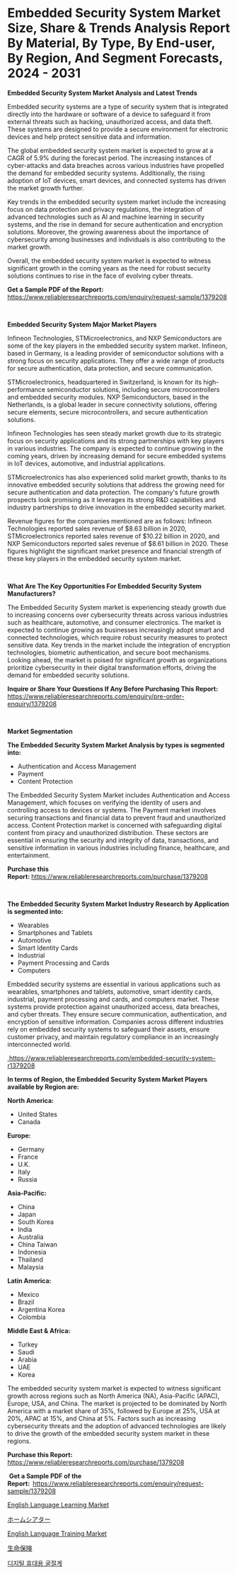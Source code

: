<p><h1>Embedded Security System Market Size, Share & Trends Analysis Report By Material, By Type, By End-user, By Region, And Segment Forecasts, 2024 - 2031</h1></p><p><strong>Embedded Security System Market Analysis and Latest Trends</strong></p>
<p><p>Embedded security systems are a type of security system that is integrated directly into the hardware or software of a device to safeguard it from external threats such as hacking, unauthorized access, and data theft. These systems are designed to provide a secure environment for electronic devices and help protect sensitive data and information.</p><p>The global embedded security system market is expected to grow at a CAGR of 5.9% during the forecast period. The increasing instances of cyber-attacks and data breaches across various industries have propelled the demand for embedded security systems. Additionally, the rising adoption of IoT devices, smart devices, and connected systems has driven the market growth further.</p><p>Key trends in the embedded security system market include the increasing focus on data protection and privacy regulations, the integration of advanced technologies such as AI and machine learning in security systems, and the rise in demand for secure authentication and encryption solutions. Moreover, the growing awareness about the importance of cybersecurity among businesses and individuals is also contributing to the market growth.</p><p>Overall, the embedded security system market is expected to witness significant growth in the coming years as the need for robust security solutions continues to rise in the face of evolving cyber threats.</p></p>
<p><strong>Get a Sample PDF of the Report:&nbsp;</strong> <a href="https://www.reliableresearchreports.com/enquiry/request-sample/1379208">https://www.reliableresearchreports.com/enquiry/request-sample/1379208</a></p>
<p>&nbsp;</p>
<p><strong>Embedded Security System Major Market Players</strong></p>
<p><p>Infineon Technologies, STMicroelectronics, and NXP Semiconductors are some of the key players in the embedded security system market. Infineon, based in Germany, is a leading provider of semiconductor solutions with a strong focus on security applications. They offer a wide range of products for secure authentication, data protection, and secure communication.</p><p>STMicroelectronics, headquartered in Switzerland, is known for its high-performance semiconductor solutions, including secure microcontrollers and embedded security modules. NXP Semiconductors, based in the Netherlands, is a global leader in secure connectivity solutions, offering secure elements, secure microcontrollers, and secure authentication solutions.</p><p>Infineon Technologies has seen steady market growth due to its strategic focus on security applications and its strong partnerships with key players in various industries. The company is expected to continue growing in the coming years, driven by increasing demand for secure embedded systems in IoT devices, automotive, and industrial applications.</p><p>STMicroelectronics has also experienced solid market growth, thanks to its innovative embedded security solutions that address the growing need for secure authentication and data protection. The company's future growth prospects look promising as it leverages its strong R&D capabilities and industry partnerships to drive innovation in the embedded security market.</p><p>Revenue figures for the companies mentioned are as follows: Infineon Technologies reported sales revenue of $8.63 billion in 2020, STMicroelectronics reported sales revenue of $10.22 billion in 2020, and NXP Semiconductors reported sales revenue of $8.61 billion in 2020. These figures highlight the significant market presence and financial strength of these key players in the embedded security system market.</p></p>
<p>&nbsp;</p>
<p><strong>What Are The Key Opportunities For Embedded Security System Manufacturers?</strong></p>
<p><p>The Embedded Security System market is experiencing steady growth due to increasing concerns over cybersecurity threats across various industries such as healthcare, automotive, and consumer electronics. The market is expected to continue growing as businesses increasingly adopt smart and connected technologies, which require robust security measures to protect sensitive data. Key trends in the market include the integration of encryption technologies, biometric authentication, and secure boot mechanisms. Looking ahead, the market is poised for significant growth as organizations prioritize cybersecurity in their digital transformation efforts, driving the demand for embedded security solutions.</p></p>
<p><strong>Inquire or Share Your Questions If Any Before Purchasing This Report:</strong> <a href="https://www.reliableresearchreports.com/enquiry/pre-order-enquiry/1379208">https://www.reliableresearchreports.com/enquiry/pre-order-enquiry/1379208</a></p>
<p>&nbsp;</p>
<p><strong>Market Segmentation</strong></p>
<p><strong>The Embedded Security System Market Analysis by types is segmented into:</strong></p>
<p><ul><li>Authentication and Access Management</li><li>Payment</li><li>Content Protection</li></ul></p>
<p><p>The Embedded Security System Market includes Authentication and Access Management, which focuses on verifying the identity of users and controlling access to devices or systems. The Payment market involves securing transactions and financial data to prevent fraud and unauthorized access. Content Protection market is concerned with safeguarding digital content from piracy and unauthorized distribution. These sectors are essential in ensuring the security and integrity of data, transactions, and sensitive information in various industries including finance, healthcare, and entertainment.</p></p>
<p><strong>Purchase this Report:&nbsp;</strong><a href="https://www.reliableresearchreports.com/purchase/1379208">https://www.reliableresearchreports.com/purchase/1379208</a></p>
<p>&nbsp;</p>
<p><strong>The Embedded Security System Market Industry Research by Application is segmented into:</strong></p>
<p><ul><li>Wearables</li><li>Smartphones and Tablets</li><li>Automotive</li><li>Smart Identity Cards</li><li>Industrial</li><li>Payment Processing and Cards</li><li>Computers</li></ul></p>
<p><p>Embedded security systems are essential in various applications such as wearables, smartphones and tablets, automotive, smart identity cards, industrial, payment processing and cards, and computers market. These systems provide protection against unauthorized access, data breaches, and cyber threats. They ensure secure communication, authentication, and encryption of sensitive information. Companies across different industries rely on embedded security systems to safeguard their assets, ensure customer privacy, and maintain regulatory compliance in an increasingly interconnected world.</p></p>
<p><a href="https://www.reliableresearchreports.com/embedded-security-system-r1379208">&nbsp;https://www.reliableresearchreports.com/embedded-security-system-r1379208</a></p>
<p><strong>In terms of Region, the Embedded Security System Market Players available by Region are:</strong></p>
<p>
    <p> <strong> North America: </strong>
        <ul>
            <li>United States</li>
            <li>Canada</li>
        </ul>
        </p> 
    <p> <strong> Europe: </strong>
        <ul>
            <li>Germany</li>
            <li>France</li>
            <li>U.K.</li>
            <li>Italy</li>
            <li>Russia</li>
        </ul>
        </p> 
    <p> <strong> Asia-Pacific: </strong>
        <ul>
            <li>China</li>
            <li>Japan</li>
            <li>South Korea</li>
            <li>India</li>
            <li>Australia</li>
            <li>China Taiwan</li>
            <li>Indonesia</li>
            <li>Thailand</li>
            <li>Malaysia</li>
        </ul>
        </p> 
    <p> <strong> Latin America: </strong>
        <ul>
            <li>Mexico</li>
            <li>Brazil</li>
            <li>Argentina Korea</li>
            <li>Colombia</li>
        </ul>
        </p> 
    <p> <strong> Middle East & Africa: </strong>
        <ul>
            <li>Turkey</li>
            <li>Saudi</li>
            <li>Arabia</li>
            <li>UAE</li>
            <li>Korea</li>
        </ul>
    </p>
    </p>
<p><p>The embedded security system market is expected to witness significant growth across regions such as North America (NA), Asia-Pacific (APAC), Europe, USA, and China. The market is projected to be dominated by North America with a market share of 35%, followed by Europe at 25%, USA at 20%, APAC at 15%, and China at 5%. Factors such as increasing cybersecurity threats and the adoption of advanced technologies are likely to drive the growth of the embedded security system market in these regions.</p></p>
<p><strong>Purchase this Report: </strong><a href="https://www.reliableresearchreports.com/purchase/1379208">https://www.reliableresearchreports.com/purchase/1379208</a></p>
<p>&nbsp;<strong>Get a Sample PDF of the Report:&nbsp;&nbsp;</strong><a href="https://www.reliableresearchreports.com/enquiry/request-sample/1379208">https://www.reliableresearchreports.com/enquiry/request-sample/1379208</a></p>
<p><strong></strong></p>
<p><p><a href="https://github.com/kufem1/Market-Research-Report-List-2/blob/main/english-language-learning-market.md">English Language Learning Market</a></p><p><a href="https://medium.com/@kelscdowell78456/%E3%83%9B%E3%83%BC%E3%83%A0%E3%82%B7%E3%82%A2%E3%82%BF%E3%83%BC%E3%83%9E%E3%83%BC%E3%82%B1%E3%83%83%E3%83%88%E3%81%AE%E8%A6%8F%E6%A8%A1-%E5%B8%82%E5%A0%B4%E5%8B%95%E5%90%91%E3%81%8A%E3%82%88%E3%81%B3%E5%B8%82%E5%A0%B4%E4%BA%88%E6%B8%AC-2024%E5%B9%B4%E3%81%8B%E3%82%892031%E5%B9%B4%E3%81%BE%E3%81%A7-c26b535f32a9">ホームシアター</a></p><p><a href="https://github.com/kosella/Market-Research-Report-List-3/blob/main/english-language-training-market.md">English Language Training Market</a></p><p><a href="https://medium.com/@jacksonwiza1924/%E7%94%9F%E5%91%BD%E4%BF%9D%E9%99%BA%E5%B8%82%E5%A0%B4%E3%81%AF-%E5%B8%82%E5%A0%B4%E3%82%B7%E3%82%A7%E3%82%A2-%E3%82%B5%E3%82%A4%E3%82%BA-%E3%81%8A%E3%82%88%E3%81%B32031%E5%B9%B4%E3%81%BE%E3%81%A7%E3%81%AE%E4%BA%88%E6%B8%AC%E3%81%AB%E7%84%A6%E7%82%B9%E3%82%92%E5%BD%93%E3%81%A6%E3%81%A6%E3%81%84%E3%81%BE%E3%81%99-2516b8264b11">生命保険</a></p><p><a href="https://medium.com/@emmettsaynford43546/%EB%94%94%EC%A7%80%ED%84%B8-%ED%9C%B4%EB%8C%80%EC%9A%A9-%EA%B5%B4%EC%A0%88%EA%B3%84-%EC%8B%9C%EC%9E%A5-%EC%A0%84%EB%A7%9D-%EC%82%B0%EC%97%85-%EA%B0%9C%EC%9A%94-%EB%B0%8F-%EC%98%88%EC%B8%A1-2024%EB%85%84%EB%B6%80%ED%84%B0-2031%EB%85%84-2060e0c00aec">디지털 휴대용 굴절계</a></p></p>